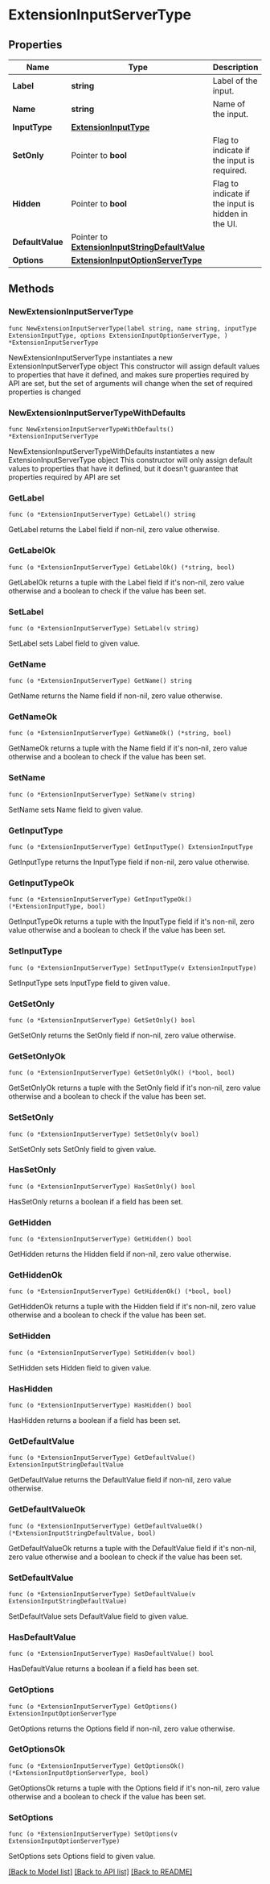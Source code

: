 # ExtensionInputServerType

## Properties

Name | Type | Description | Notes
------------ | ------------- | ------------- | -------------
**Label** | **string** | Label of the input. | 
**Name** | **string** | Name of the input. | 
**InputType** | [**ExtensionInputType**](ExtensionInputType.md) |  | 
**SetOnly** | Pointer to **bool** | Flag to indicate if the input is required. | [optional] [default to false]
**Hidden** | Pointer to **bool** | Flag to indicate if the input is hidden in the UI. | [optional] [default to false]
**DefaultValue** | Pointer to [**ExtensionInputStringDefaultValue**](ExtensionInputStringDefaultValue.md) |  | [optional] 
**Options** | [**ExtensionInputOptionServerType**](ExtensionInputOptionServerType.md) |  | 

## Methods

### NewExtensionInputServerType

`func NewExtensionInputServerType(label string, name string, inputType ExtensionInputType, options ExtensionInputOptionServerType, ) *ExtensionInputServerType`

NewExtensionInputServerType instantiates a new ExtensionInputServerType object
This constructor will assign default values to properties that have it defined,
and makes sure properties required by API are set, but the set of arguments
will change when the set of required properties is changed

### NewExtensionInputServerTypeWithDefaults

`func NewExtensionInputServerTypeWithDefaults() *ExtensionInputServerType`

NewExtensionInputServerTypeWithDefaults instantiates a new ExtensionInputServerType object
This constructor will only assign default values to properties that have it defined,
but it doesn't guarantee that properties required by API are set

### GetLabel

`func (o *ExtensionInputServerType) GetLabel() string`

GetLabel returns the Label field if non-nil, zero value otherwise.

### GetLabelOk

`func (o *ExtensionInputServerType) GetLabelOk() (*string, bool)`

GetLabelOk returns a tuple with the Label field if it's non-nil, zero value otherwise
and a boolean to check if the value has been set.

### SetLabel

`func (o *ExtensionInputServerType) SetLabel(v string)`

SetLabel sets Label field to given value.


### GetName

`func (o *ExtensionInputServerType) GetName() string`

GetName returns the Name field if non-nil, zero value otherwise.

### GetNameOk

`func (o *ExtensionInputServerType) GetNameOk() (*string, bool)`

GetNameOk returns a tuple with the Name field if it's non-nil, zero value otherwise
and a boolean to check if the value has been set.

### SetName

`func (o *ExtensionInputServerType) SetName(v string)`

SetName sets Name field to given value.


### GetInputType

`func (o *ExtensionInputServerType) GetInputType() ExtensionInputType`

GetInputType returns the InputType field if non-nil, zero value otherwise.

### GetInputTypeOk

`func (o *ExtensionInputServerType) GetInputTypeOk() (*ExtensionInputType, bool)`

GetInputTypeOk returns a tuple with the InputType field if it's non-nil, zero value otherwise
and a boolean to check if the value has been set.

### SetInputType

`func (o *ExtensionInputServerType) SetInputType(v ExtensionInputType)`

SetInputType sets InputType field to given value.


### GetSetOnly

`func (o *ExtensionInputServerType) GetSetOnly() bool`

GetSetOnly returns the SetOnly field if non-nil, zero value otherwise.

### GetSetOnlyOk

`func (o *ExtensionInputServerType) GetSetOnlyOk() (*bool, bool)`

GetSetOnlyOk returns a tuple with the SetOnly field if it's non-nil, zero value otherwise
and a boolean to check if the value has been set.

### SetSetOnly

`func (o *ExtensionInputServerType) SetSetOnly(v bool)`

SetSetOnly sets SetOnly field to given value.

### HasSetOnly

`func (o *ExtensionInputServerType) HasSetOnly() bool`

HasSetOnly returns a boolean if a field has been set.

### GetHidden

`func (o *ExtensionInputServerType) GetHidden() bool`

GetHidden returns the Hidden field if non-nil, zero value otherwise.

### GetHiddenOk

`func (o *ExtensionInputServerType) GetHiddenOk() (*bool, bool)`

GetHiddenOk returns a tuple with the Hidden field if it's non-nil, zero value otherwise
and a boolean to check if the value has been set.

### SetHidden

`func (o *ExtensionInputServerType) SetHidden(v bool)`

SetHidden sets Hidden field to given value.

### HasHidden

`func (o *ExtensionInputServerType) HasHidden() bool`

HasHidden returns a boolean if a field has been set.

### GetDefaultValue

`func (o *ExtensionInputServerType) GetDefaultValue() ExtensionInputStringDefaultValue`

GetDefaultValue returns the DefaultValue field if non-nil, zero value otherwise.

### GetDefaultValueOk

`func (o *ExtensionInputServerType) GetDefaultValueOk() (*ExtensionInputStringDefaultValue, bool)`

GetDefaultValueOk returns a tuple with the DefaultValue field if it's non-nil, zero value otherwise
and a boolean to check if the value has been set.

### SetDefaultValue

`func (o *ExtensionInputServerType) SetDefaultValue(v ExtensionInputStringDefaultValue)`

SetDefaultValue sets DefaultValue field to given value.

### HasDefaultValue

`func (o *ExtensionInputServerType) HasDefaultValue() bool`

HasDefaultValue returns a boolean if a field has been set.

### GetOptions

`func (o *ExtensionInputServerType) GetOptions() ExtensionInputOptionServerType`

GetOptions returns the Options field if non-nil, zero value otherwise.

### GetOptionsOk

`func (o *ExtensionInputServerType) GetOptionsOk() (*ExtensionInputOptionServerType, bool)`

GetOptionsOk returns a tuple with the Options field if it's non-nil, zero value otherwise
and a boolean to check if the value has been set.

### SetOptions

`func (o *ExtensionInputServerType) SetOptions(v ExtensionInputOptionServerType)`

SetOptions sets Options field to given value.



[[Back to Model list]](../README.md#documentation-for-models) [[Back to API list]](../README.md#documentation-for-api-endpoints) [[Back to README]](../README.md)


